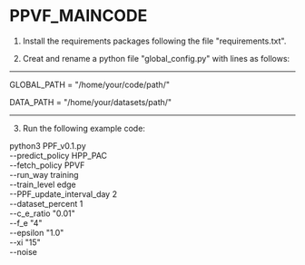 # PPVF_MAINCODE


1. Install the requirements packages following the file "requirements.txt".

2. Creat and rename a python file "global_config.py" with lines as follows:

-----

GLOBAL_PATH = "/home/your/code/path/"

DATA_PATH =  "/home/your/datasets/path/"

-----

3. Run the following example code:

python3 PPF_v0.1.py \
--predict_policy HPP_PAC \
--fetch_policy PPVF \
--run_way training \
--train_level edge \
--PPF_update_interval_day 2 \
--dataset_percent 1 \
--c_e_ratio "0.01" \
--f_e "4" \
--epsilon "1.0" \
--xi "15" \
--noise 


